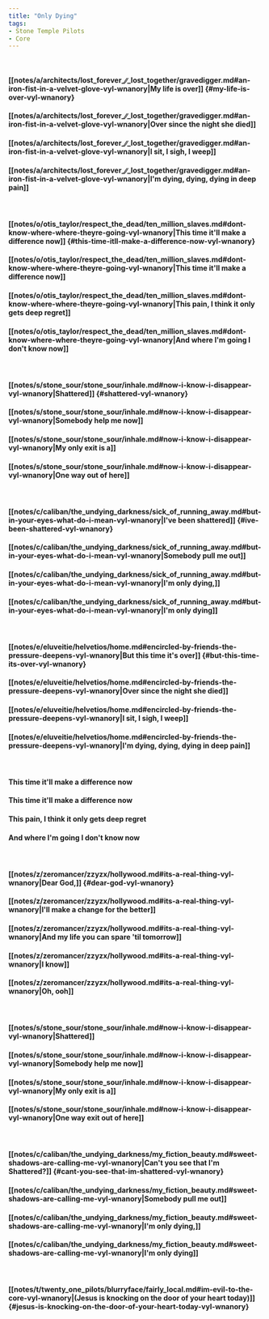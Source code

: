 ```yaml
---
title: "Only Dying"
tags:
- Stone Temple Pilots
- Core
---
```

&nbsp;
#### [[notes/a/architects/lost_forever_∕∕_lost_together/gravedigger.md#an-iron-fist-in-a-velvet-glove-vyl-wnanory|My life is over]] {#my-life-is-over-vyl-wnanory}
#### [[notes/a/architects/lost_forever_∕∕_lost_together/gravedigger.md#an-iron-fist-in-a-velvet-glove-vyl-wnanory|Over since the night she died]]
#### [[notes/a/architects/lost_forever_∕∕_lost_together/gravedigger.md#an-iron-fist-in-a-velvet-glove-vyl-wnanory|I sit, I sigh, I weep]]
#### [[notes/a/architects/lost_forever_∕∕_lost_together/gravedigger.md#an-iron-fist-in-a-velvet-glove-vyl-wnanory|I'm dying, dying, dying in deep pain]]
&nbsp;
#### [[notes/o/otis_taylor/respect_the_dead/ten_million_slaves.md#dont-know-where-where-theyre-going-vyl-wnanory|This time it'll make a difference now]] {#this-time-itll-make-a-difference-now-vyl-wnanory}
#### [[notes/o/otis_taylor/respect_the_dead/ten_million_slaves.md#dont-know-where-where-theyre-going-vyl-wnanory|This time it'll make a difference now]]
#### [[notes/o/otis_taylor/respect_the_dead/ten_million_slaves.md#dont-know-where-where-theyre-going-vyl-wnanory|This pain, I think it only gets deep regret]]
#### [[notes/o/otis_taylor/respect_the_dead/ten_million_slaves.md#dont-know-where-where-theyre-going-vyl-wnanory|And where I'm going I don't know now]]
&nbsp;
#### [[notes/s/stone_sour/stone_sour/inhale.md#now-i-know-i-disappear-vyl-wnanory|Shattered]] {#shattered-vyl-wnanory}
#### [[notes/s/stone_sour/stone_sour/inhale.md#now-i-know-i-disappear-vyl-wnanory|Somebody help me now]]
#### [[notes/s/stone_sour/stone_sour/inhale.md#now-i-know-i-disappear-vyl-wnanory|My only exit is a]]
#### [[notes/s/stone_sour/stone_sour/inhale.md#now-i-know-i-disappear-vyl-wnanory|One way out of here]]
&nbsp;
#### [[notes/c/caliban/the_undying_darkness/sick_of_running_away.md#but-in-your-eyes-what-do-i-mean-vyl-wnanory|I've been shattered]] {#ive-been-shattered-vyl-wnanory}
#### [[notes/c/caliban/the_undying_darkness/sick_of_running_away.md#but-in-your-eyes-what-do-i-mean-vyl-wnanory|Somebody pull me out]]
#### [[notes/c/caliban/the_undying_darkness/sick_of_running_away.md#but-in-your-eyes-what-do-i-mean-vyl-wnanory|I'm only dying,]]
#### [[notes/c/caliban/the_undying_darkness/sick_of_running_away.md#but-in-your-eyes-what-do-i-mean-vyl-wnanory|I'm only dying]]
&nbsp;
#### [[notes/e/eluveitie/helvetios/home.md#encircled-by-friends-the-pressure-deepens-vyl-wnanory|But this time it's over]] {#but-this-time-its-over-vyl-wnanory}
#### [[notes/e/eluveitie/helvetios/home.md#encircled-by-friends-the-pressure-deepens-vyl-wnanory|Over since the night she died]]
#### [[notes/e/eluveitie/helvetios/home.md#encircled-by-friends-the-pressure-deepens-vyl-wnanory|I sit, I sigh, I weep]]
#### [[notes/e/eluveitie/helvetios/home.md#encircled-by-friends-the-pressure-deepens-vyl-wnanory|I'm dying, dying, dying in deep pain]]
&nbsp;
#### This time it'll make a difference now
#### This time it'll make a difference now
#### This pain, I think it only gets deep regret
#### And where I'm going I don't know now
&nbsp;
#### [[notes/z/zeromancer/zzyzx/hollywood.md#its-a-real-thing-vyl-wnanory|Dear God,]] {#dear-god-vyl-wnanory}
#### [[notes/z/zeromancer/zzyzx/hollywood.md#its-a-real-thing-vyl-wnanory|I'll make a change for the better]]
#### [[notes/z/zeromancer/zzyzx/hollywood.md#its-a-real-thing-vyl-wnanory|And my life you can spare 'til tomorrow]]
#### [[notes/z/zeromancer/zzyzx/hollywood.md#its-a-real-thing-vyl-wnanory|I know]]
#### [[notes/z/zeromancer/zzyzx/hollywood.md#its-a-real-thing-vyl-wnanory|Oh, ooh]]
&nbsp;
#### [[notes/s/stone_sour/stone_sour/inhale.md#now-i-know-i-disappear-vyl-wnanory|Shattered]]
#### [[notes/s/stone_sour/stone_sour/inhale.md#now-i-know-i-disappear-vyl-wnanory|Somebody help me now]]
#### [[notes/s/stone_sour/stone_sour/inhale.md#now-i-know-i-disappear-vyl-wnanory|My only exit is a]]
#### [[notes/s/stone_sour/stone_sour/inhale.md#now-i-know-i-disappear-vyl-wnanory|One way exit out of here]]
&nbsp;
#### [[notes/c/caliban/the_undying_darkness/my_fiction_beauty.md#sweet-shadows-are-calling-me-vyl-wnanory|Can't you see that I'm Shattered?]] {#cant-you-see-that-im-shattered-vyl-wnanory}
#### [[notes/c/caliban/the_undying_darkness/my_fiction_beauty.md#sweet-shadows-are-calling-me-vyl-wnanory|Somebody pull me out]]
#### [[notes/c/caliban/the_undying_darkness/my_fiction_beauty.md#sweet-shadows-are-calling-me-vyl-wnanory|I'm only dying,]]
#### [[notes/c/caliban/the_undying_darkness/my_fiction_beauty.md#sweet-shadows-are-calling-me-vyl-wnanory|I'm only dying]]
&nbsp;
#### [[notes/t/twenty_one_pilots/blurryface/fairly_local.md#im-evil-to-the-core-vyl-wnanory|(Jesus is knocking on the door of your heart today)]] {#jesus-is-knocking-on-the-door-of-your-heart-today-vyl-wnanory}
